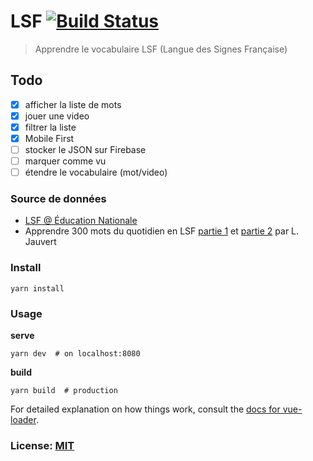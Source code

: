 # LSF [![Build Status](https://travis-ci.org/parlr/lsf.svg?branch=master)](https://travis-ci.org/parlr/lsf)

> Apprendre le vocabulaire LSF (Langue des Signes Française)

## Todo

- [x] afficher la liste de mots
- [x] jouer une video
- [x] filtrer la liste
- [x] Mobile First
- [ ] stocker le JSON sur Firebase
- [ ] marquer comme vu
- [ ] étendre le vocabulaire (mot/video)

### Source de données

- [LSF @ Éducation Nationale](http://lsf.education.fr/index.php?page=recherche_alphabetique)
- Apprendre 300 mots du quotidien en LSF [partie 1](https://www.youtube.com/watch?v=rz3jw0_XXoc) et [partie 2](https://www.youtube.com/watch?v=DbTKAbY-i0A) par L. Jauvert

### Install

    yarn install

### Usage

**serve**

    yarn dev  # on localhost:8080

**build**

    yarn build  # production

For detailed explanation on how things work, consult the [docs for vue-loader](http://vuejs.github.io/vue-loader).

### License: [MIT](src/assets/LICENSE)
